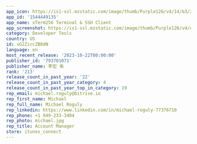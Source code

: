 ```yaml
---
app_icon: https://is1-ssl.mzstatic.com/image/thumb/Purple126/v4/14/b3/2b/14b32b53-6585-7a55-c20c-e370ae2d14e3/AppIcon-0-1x_U007emarketing-0-7-0-85-220.png/1024x1024bb.png
app_id: '1544449135'
app_name: xTerm256 Terminal & SSH Client
app_screenshot: https://is1-ssl.mzstatic.com/image/thumb/Purple126/v4/d9/b1/a3/d9b1a3dd-a003-aa30-65db-9dee2c49f95b/ee3d1376-fc25-4028-9dc7-0c24c5d0aa93_6.5_-_1.png/1284x2778bb.png
category: Developer Tools
country: US
id: vG2ZiccZB8dN
language: en
most_recent_release: '2023-10-22T00:00:00'
publisher_id: '793701071'
publisher_name: 李宏 朱
rank: '213'
release_count_in_past_year: '22'
release_count_in_past_year_category: 4
release_count_in_past_year_top_in_category: 19
rep_email: michael.roguly@bitrise.io
rep_first_name: Michael
rep_full_name: Michael Roguly
rep_linkedin: https://www.linkedin.com/in/michael-roguly-77376710
rep_phone: +1 949-233-3404
rep_photo: michael.jpg
rep_title: Account Manager
store: itunes_connect
---
```

